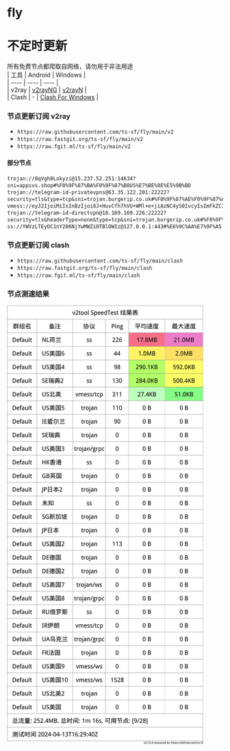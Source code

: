 # fly
# 不定时更新
所有免费节点都爬取自网络，请勿用于非法用途  
|  工具  | Android  | Windows  |  
|  ----  | ----   | ----  |  
| v2ray  | [v2rayNG](https://github.com/2dust/v2rayNG/releases) | [v2rayN](https://github.com/2dust/v2rayN/releases) |  
| Clash  | - | [Clash For Windows](https://github.com/2dust/clashN/releases) | 
  
### 节点更新订阅  v2ray
- `https://raw.githubusercontent.com/ts-sf/fly/main/v2`  
- `https://raw.fastgit.org/ts-sf/fly/main/v2`  
- `https://raw.fgit.ml/ts-sf/fly/main/v2`  
#### 部分节点  
``` 
trojan://8qVgh0Lokyzi@15.237.52.251:14634?sni=appsvs.shop#%F0%9F%87%BA%F0%9F%87%B8US%E7%BE%8E%E5%9B%BD
trojan://telegram-id-privatevpns@63.35.122.201:22222?security=tls&type=tcp&sni=trojan.burgerip.co.uk#%F0%9F%87%AE%F0%9F%87%AAIE%E7%88%B1%E5%B0%94%E5%85%B0
vmess://eyJ2IjoiMiIsInBzIjoi8J+HuvCfh7hVU+WMl+e+jiAzNC4yS0IvcyIsImFkZCI6IjEwNC4yNDkuMTczLjE1OSIsInBvcnQiOiI0MDExOCIsImlkIjoiYjg5ZjVhZjctZTQ3OC00YjQ1LWYxZDUtMWE1NDgxYWNjMTViIiwiYWlkIjoiMCIsInNjeSI6ImF1dG8iLCJuZXQiOiJ0Y3AiLCJ0eXBlIjoiIiwiaG9zdCI6IiIsInBhdGgiOiIiLCJ0bHMiOiIiLCJzbmkiOiIiLCJ0ZXN0X25hbWUiOiJVU+WMl+e+jiJ9
trojan://telegram-id-directvpn@18.169.169.226:22222?security=tls&headerType=none&type=tcp&sni=trojan.burgerip.co.uk#%F0%9F%87%BA%F0%9F%87%B8US%E7%BE%8E%E5%9B%BD2
ss://YWVzLTEyOC1nY206NjYwMWZiOTBlOWIz@127.0.0.1:443#%E6%9C%AA%E7%9F%A5
```
### 节点更新订阅  clash
- `https://raw.githubusercontent.com/ts-sf/fly/main/clash`  
- `https://raw.fastgit.org/ts-sf/fly/main/clash`  
- `https://raw.fgit.ml/ts-sf/fly/main/clash`  

### 节点测速结果
![image](traffic.png)
